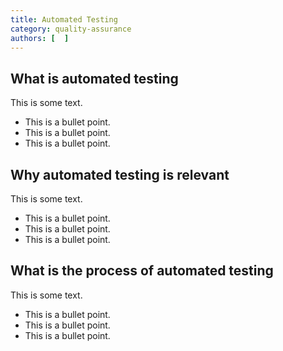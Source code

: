 ```yaml
---
title: Automated Testing
category: quality-assurance
authors: [  ]
---
```



## What is automated testing

This is some text.

* This is a bullet point.
* This is a bullet point.
* This is a bullet point.

## Why automated testing is relevant

This is some text.

* This is a bullet point.
* This is a bullet point.
* This is a bullet point.

## What is the process of automated testing

This is some text.

* This is a bullet point.
* This is a bullet point.
* This is a bullet point.
